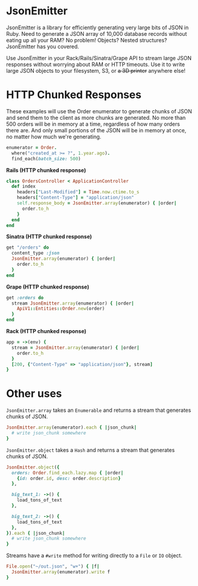 

# JsonEmitter

JsonEmitter is a library for efficiently generating very large bits of JSON in Ruby. Need to generate a JSON array of 10,000 database records without eating up all your RAM? No problem! Objects? Nested structures? JsonEmitter has you covered.

Use JsonEmitter in your Rack/Rails/Sinatra/Grape API to stream large JSON responses without worrying about RAM or HTTP timeouts. Use it to write large JSON objects to your filesystem, S3, or ~~a 3D printer~~ anywhere else!

# HTTP Chunked Responses

These examples will use the Order enumerator to generate chunks of JSON and send them to the client as more chunks are generated. No more than 500 orders will be in memory at a time, regardless of how many orders there are. And only small portions of the JSON will be in memory at once, no matter how much we're generating.

```ruby
enumerator = Order.
  where("created_at >= ?", 1.year.ago).
  find_each(batch_size: 500)
```

**Rails (HTTP chunked response)**

```ruby
class OrdersController < ApplicationController
  def index
    headers["Last-Modified"] = Time.now.ctime.to_s
    headers["Content-Type"] = "application/json"
    self.response_body = JsonEmitter.array(enumerator) { |order|
      order.to_h
    }
  end
end
```

**Sinatra (HTTP chunked response)**

```ruby
get "/orders" do
  content_type :json
  JsonEmitter.array(enumerator) { |order|
    order.to_h
  }
end
```

**Grape (HTTP chunked response)**

```ruby
get :orders do
  stream JsonEmitter.array(enumerator) { |order|
    ApiV1::Entities::Order.new(order)
  }
end
```

**Rack (HTTP chunked response)**

```ruby
app = ->(env) {
  stream = JsonEmitter.array(enumerator) { |order|
    order.to_h
  }
  [200, {"Content-Type" => "application/json"}, stream]
}
```

# Other uses

`JsonEmitter.array` takes an `Enumerable` and returns a stream that generates chunks of JSON.

```ruby
JsonEmitter.array(enumerator).each { |json_chunk|
  # write json_chunk somewhere
}
```

`JsonEmitter.object` takes a `Hash` and returns a stream that generates chunks of JSON.

```ruby
JsonEmitter.object({
  orders: Order.find_each.lazy.map { |order|
    {id: order.id, desc: order.description}
  },

  big_text_1: ->() {
    load_tons_of_text
  },

  big_text_2: ->() {
    load_tons_of_text
  },
}).each { |json_chunk|
  # write json_chunk somewhere
}
```

Streams have a `#write` method for writing directly to a `File` or `IO` object.

```ruby
File.open("~/out.json", "w+") { |f|
  JsonEmitter.array(enumerator).write f
}
```
